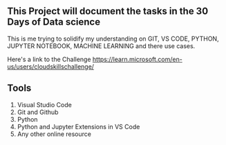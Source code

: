 ## This Project will document the tasks in the 30 Days of Data science 

This is me trying to solidify my understanding on GIT, VS CODE, PYTHON, JUPYTER NOTEBOOK, MACHINE LEARNING and there use cases.

Here's a link to the Challenge https://learn.microsoft.com/en-us/users/cloudskillschallenge/

## Tools

1. Visual Studio Code
2. Git and Github
3. Python
4. Python and Jupyter Extensions in VS Code
5. Any other online resource